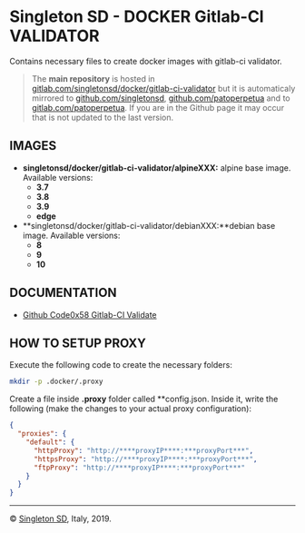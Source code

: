 # Singleton SD - DOCKER Gitlab-CI VALIDATOR

Contains necessary files to create docker images with gitlab-ci validator.

> The **main repository** is hosted in [gitlab.com/singletonsd/docker/gitlab-ci-validator](https://gitlab.com/singletonsd/docker/gitlab-ci-validator.git) but it is automaticaly mirrored to [github.com/singletonsd](https://github.com/singletonsd/docker-gitlab-ci-validator.git), [github.com/patoperpetua](https://github.com/patoperpetua/docker-gitlab-ci-validator.git) and to [gitlab.com/patoperpetua](https://gitlab.com/patoperpetua/docker-gitlab-ci-validator.git). If you are in the Github page it may occur that is not updated to the last version.

## IMAGES

- **singletonsd/docker/gitlab-ci-validator/alpineXXX:** alpine base image. Available versions:
  - **3.7**
  - **3.8**
  - **3.9**
  - **edge**
- **singletonsd/docker/gitlab-ci-validator/debianXXX:**debian base image. Available versions:
  - **8**
  - **9**
  - **10**

## DOCUMENTATION

- [Github Code0x58 Gitlab-CI Validate](https://github.com/Code0x58/gitlab-ci-validate)

## HOW TO SETUP PROXY

Execute the following code to create the necessary folders:

```bash
mkdir -p .docker/.proxy
```

Create a file inside **.proxy** folder called **config.json. Inside it, write the following (make the changes to your actual proxy configuration):

```json
{
  "proxies": {
    "default": {
      "httpProxy": "http://****proxyIP****:***proxyPort***",
      "httpsProxy": "http://****proxyIP****:***proxyPort***",
      "ftpProxy": "http://****proxyIP****:***proxyPort***"
    }
  }
}
```

----------------------

© [Singleton SD](http://singletonsd.com), Italy, 2019.
